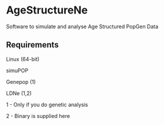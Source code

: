 AgeStructureNe
==============

Software to simulate and analyse Age Structured PopGen Data


Requirements
------------

Linux (64-bit)

simuPOP

Genepop (1)

LDNe (1,2)


1 - Only if you do genetic analysis

2 - Binary is supplied here
